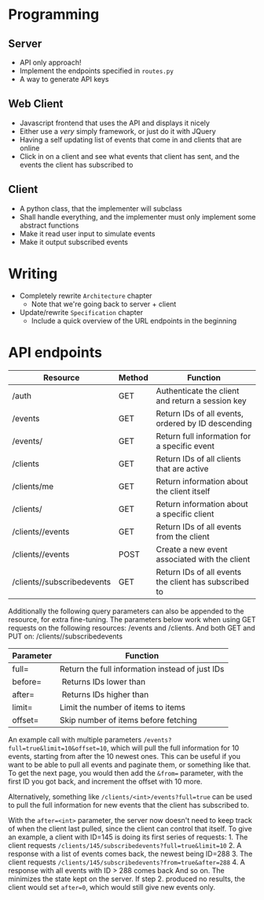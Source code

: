 Programming
===
## Server
* API only approach!
* Implement the endpoints specified in `routes.py`
* A way to generate API keys

## Web Client
* Javascript frontend that uses the API and displays it nicely
* Either use a *very* simply framework, or just do it with JQuery
* Having a self updating list of events that come in and clients that are online
* Click in on a client and see what events that client has sent, and the events
  the client has subscribed to

## Client
* A python class, that the implementer will subclass
* Shall handle everything, and the implementer must only implement some abstract
functions
* Make it read user input to simulate events
* Make it output subscribed events



Writing
===
* Completely rewrite `Architecture` chapter
    * Note that we're going back to server + client
* Update/rewrite `Specification` chapter
    * Include a quick overview of the URL endpoints in the beginning



API endpoints
===

| Resource                        | Method | Function  |
|---------------------------------|--------|-----------|
| /auth                           | GET    | Authenticate the client and return a session key |
| /events                         | GET    | Return IDs of all events, ordered by ID descending |
| /events/<int>                   | GET    | Return full information for a specific event |
| /clients                        | GET    | Return IDs of all clients that are active |
| /clients/me                     | GET    | Return information about the client itself |
| /clients/<int>                  | GET    | Return information about a specific client |
| /clients/<int>/events           | GET    | Return IDs of all events from the client  |
| /clients/<int>/events           | POST   | Create a new event associated with the client |
| /clients/<int>/subscribedevents | GET    | Return IDs of all events the client has subscribed to |

Additionally the following query parameters can also be appended to the
resource, for extra fine-tuning. The parameters below work when using GET
requests on the following resources: /events and /clients. And both GET and PUT
on: /clients/<int>/subscribedevents

| Parameter    | Function                                           |
|--------------|----------------------------------------------------|
| full=<bool>  | Return the full information instead of just IDs    |
| before=<int> | Returns IDs lower than <int>                       |
| after=<int>  | Returns IDs higher than <int>                      |
| limit=<int>  | Limit the number of items to <int> items           |
| offset=<int> | Skip <int> number of items before fetching         |

An example call with multiple parameters `/events?full=true&limit=10&offset=10`,
which will pull the full information for 10 events, starting from after the 10
newest ones. This can be useful if you want to be able to pull all events and
paginate them, or something like that. To get the next page, you would then add
the `&from=` parameter, with the first ID you got back, and increment the offset
with 10 more.

Alternatively, something like `/clients/<int>/events?full=true` can be used to
pull the full information for new events that the client has subscribed to.

With the `after=<int>` parameter, the server now doesn't need to keep track of
when the client last pulled, since the client can control that itself. To give
an example, a client with ID=145 is doing its first series of requests:
    1. The client requests `/clients/145/subscribedevents?full=true&limit=10`
    2. A response with a list of events comes back, the newest being ID=288
    3. The client requests `/clients/145/subscribedevents?from=true&after=288`
    4. A response with all events with ID > 288 comes back
And so on. The minimizes the state kept on the server. If step 2. produced no
results, the client would set `after=0`, which would still give new events only.
